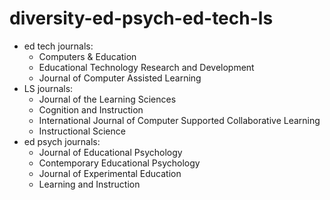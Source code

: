 # diversity-ed-psych-ed-tech-ls

- ed tech journals:
  - Computers & Education
  - Educational Technology Research and Development
  - Journal of Computer Assisted Learning
- LS journals:
  - Journal of the Learning Sciences
  - Cognition and Instruction
  - International Journal of Computer Supported Collaborative Learning
  - Instructional Science
- ed psych journals:
  - Journal of Educational Psychology
  - Contemporary Educational Psychology
  - Journal of Experimental Education
  - Learning and Instruction
